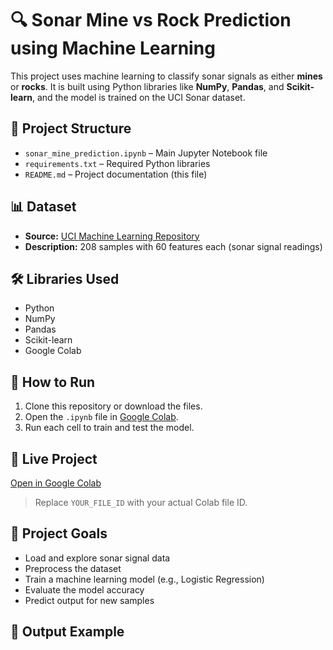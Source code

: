# 🔍 Sonar Mine vs Rock Prediction using Machine Learning

This project uses machine learning to classify sonar signals as either **mines** or **rocks**. It is built using Python libraries like **NumPy**, **Pandas**, and **Scikit-learn**, and the model is trained on the UCI Sonar dataset.

## 📁 Project Structure

- `sonar_mine_prediction.ipynb` – Main Jupyter Notebook file
- `requirements.txt` – Required Python libraries
- `README.md` – Project documentation (this file)

## 📊 Dataset

- **Source:** [UCI Machine Learning Repository](https://archive.ics.uci.edu/ml/datasets/connectionist+bench+(sonar,+mines+vs.+rocks))
- **Description:** 208 samples with 60 features each (sonar signal readings)

## 🛠️ Libraries Used

- Python
- NumPy
- Pandas
- Scikit-learn
- Google Colab

## 🚀 How to Run

1. Clone this repository or download the files.
2. Open the `.ipynb` file in [Google Colab](https://colab.research.google.com).
3. Run each cell to train and test the model.

## 🔗 Live Project

[Open in Google Colab](https://colab.research.google.com/drive/YOUR_FILE_ID)

> Replace `YOUR_FILE_ID` with your actual Colab file ID.

## 🎯 Project Goals

- Load and explore sonar signal data
- Preprocess the dataset
- Train a machine learning model (e.g., Logistic Regression)
- Evaluate the model accuracy
- Predict output for new samples

## 📌 Output Example
